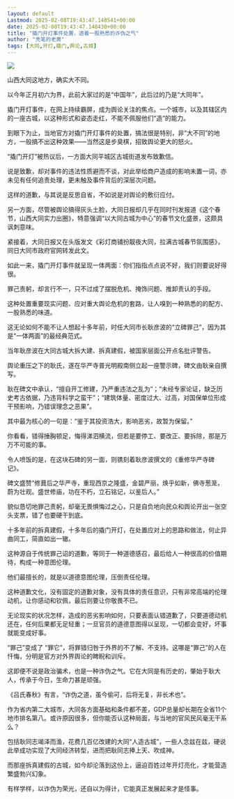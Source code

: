 ```yaml
---
layout: default
Lastmod: 2025-02-08T19:43:47.148541+00:00
date: 2025-02-08T19:43:47.148430+00:00
title: "撬门开灯事件处置，透着一股熟悉的诈伪之气"
author: "秃笔的老萧"
tags: [大同,开灯,撬门,舆论,古城]
---
```


![](https://images.weserv.nl/?url=https%3A//mmbiz.qpic.cn/sz_mmbiz_jpg/vD3Zx2PeFiblJ8Ry1N7BibqyhCnpJ97BlPdjUavfPpvXpCyAiamhGgnOyvZIibdMlaJia7bUc76ROjcvuJpTlbfw94g/640%3Fwx_fmt%3Djpeg)

山西大同这地方，确实大不同。

以今年正月初六为界，此前大家过的是“中国年”，此后过的乃是“大同年”。

撬门开灯事件，在网上持续霸屏，成为舆论关注的焦点。一个城市，以及其辖区内的一座古城，以这种形式和姿态走红，不能不佩服他们“造”的能力。

到眼下为止，当地官方对撬门开灯事件的处置，搞法很是特别，非“大不同”的地方，一般搞不出这种效果——当然这是步臭棋，招致舆论更大的怒火。

“撬门开灯”被热议后，一方面大同平城区古城街道发布致歉信。

说是致歉，却对事件的违法性质避而不谈，对此举给商户造成的影响未置一词，亦未见有任何追责处理，更未触及事件背后的深层次问题。

这样的道歉，与其说是反思自省，不如说是对舆论的敷衍应付。

另一方面，尽管被舆论搞得灰头土脸，大同日报却几乎在同时刊发报道《这个春节，山西大同实力出圈》，特意强调“以大同古城为中心”的春节文化盛景，这颇具讽刺意味。

紧接着，大同日报又在头版发文《彩灯商铺扮靓夜大同，拉满古城春节氛围感》，同日大同市政府官网转发此文。

如此一来，撬门开灯事件就呈现一体两面：你们指指点点说不好，我们则要说好得很。

罪己责躬，却言行不一，只不过成了摆脱危机、掩饰问题、推卸责认的手段。

这种处置重要现实问题、应对重大舆论危机的套路，让人嗅到一种熟悉的的配方、一股熟悉的味道。

这无论如何不能不让人想起十多年前，时任大同市长耿彦波的“立碑罪己”，因为其是“一体两面”的最经典范式。

当年耿彦波在大同古城大拆大建、拆真建假，被国家层面公开点名批评警告。

舆论重压之下的耿氏，遂在华严寺普光明殿南侧立起一座警示碑，碑文由耿亲自撰写。

耿在碑文中承认，“擅自开工修建，乃严重违法之乱为”；“未经专家论证，缺乏历史考古依据，乃违背科学之蛮干”；“建筑体量、密度过大、过高，对国保单位形成干预影响，乃错误理念之恶果”。

其中最为核心的一句是：“鉴于其投资浩大，影响恶劣，故暂为保留。”

你看看，错得捶胸顿足，悔得涕泗横流，但若是要停工、要改正、要拆除，那是万万不可能的事。

令人喷饭的是，在这块石碑的另一面，则镌刻着耿彦波撰文的《重修华严寺碑记》。

碑文盛赞“修葺后之华严寺，重现西京之隆盛，金碧严丽，焕乎如新，佛寺葱茏，蔚为壮观。盛世修庙，功在不朽，立石铭记，以鉴后人。”

貌似恳切地罪己责躬，却毫无畏惧悔过之心，只是自负地向民众和舆论开出一张空头支票，错了也要硬干到底。

十多年前的拆真建假，十多年后的撬门开灯，在处置应对上的思路和做法，何止异曲同工，简直如出一辙。

这种源自于传统罪己诏的道歉，等同于一种道德感召，最后给人一种很高的价值期待，构成一种意图伦理。

他们最擅长的，就是以道德意图伦理，压倒责任伦理。

这种道歉文化，没有固定的道歉对象，没有具体的责任意识，只有非常高端的伦理动机，让你感动和钦佩，最后则要让你敬畏不已。

无论现实的状况怎样，造成的恶劣影响如何，只要表面认错道歉了，只要道德动机还在，任何后果都无足轻重；一旦官员的道德意图得以呈现，一切都会变好，坏事就能变成好事。

“罪己”变成了 “罪它”，将罪错归咎于外界的不了解、不支持。这哪是“罪己”的人在忏悔，分明是官方对外界舆论的睥睨和训斥。

这即便不说是政治骗术，也是一种诈伪之气。它在大同是有历史的，肇始于耿大人，传承于今日，生命力甚是顽强。

《吕氏春秋》有言，“诈伪之道，虽今偷可，后将无复，非长术也”。

作为省内第二大城市，大同各方面基础和条件都不差，GDP总量却长期在全省11个地市排名第八。或许原因很多，但你能否认这种局面，与当地的官风民风毫无干系么？

包括耿同志竭泽而渔，花费几百亿改建的大同“人造古城”，一些人念兹在兹，硬说此举成功实现了大同经济转型，进而把耿同志捧上天、吹成神。

而那座拆真建假的古城，如今却沦落到这份上，逼迫百姓过年开灯亮化，才能营造繁盛勃兴幻象。

有样学样，以诈伪为荣光，还自以为得计，它能真正发展起来才是怪事。

